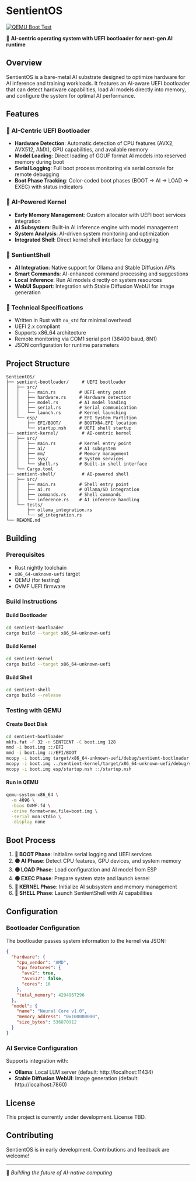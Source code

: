 # SentientOS

[![QEMU Boot Test](https://github.com/mscrnt/sentientOS/actions/workflows/qemu-test.yml/badge.svg)](https://github.com/mscrnt/sentientOS/actions/workflows/qemu-test.yml)

🧠 **AI-centric operating system with UEFI bootloader for next-gen AI runtime**

## Overview

SentientOS is a bare-metal AI substrate designed to optimize hardware for AI inference and training workloads. It features an AI-aware UEFI bootloader that can detect hardware capabilities, load AI models directly into memory, and configure the system for optimal AI performance.

## Features

### 🚀 AI-Centric UEFI Bootloader
- **Hardware Detection**: Automatic detection of CPU features (AVX2, AVX512, AMX), GPU capabilities, and available memory
- **Model Loading**: Direct loading of GGUF format AI models into reserved memory during boot
- **Serial Logging**: Full boot process monitoring via serial console for remote debugging
- **Boot Phase Tracking**: Color-coded boot phases (BOOT → AI → LOAD → EXEC) with status indicators

### 🧠 AI-Powered Kernel
- **Early Memory Management**: Custom allocator with UEFI boot services integration
- **AI Subsystem**: Built-in AI inference engine with model management
- **System Analysis**: AI-driven system monitoring and optimization
- **Integrated Shell**: Direct kernel shell interface for debugging

### 🐚 SentientShell
- **AI Integration**: Native support for Ollama and Stable Diffusion APIs
- **Smart Commands**: AI-enhanced command processing and suggestions
- **Local Inference**: Run AI models directly on system resources
- **WebUI Support**: Integration with Stable Diffusion WebUI for image generation

### 🔧 Technical Specifications
- Written in Rust with `no_std` for minimal overhead
- UEFI 2.x compliant
- Supports x86_64 architecture
- Remote monitoring via COM1 serial port (38400 baud, 8N1)
- JSON configuration for runtime parameters

## Project Structure

```
SentientOS/
├── sentient-bootloader/     # UEFI bootloader
│   ├── src/
│   │   ├── main.rs         # UEFI entry point
│   │   ├── hardware.rs     # Hardware detection
│   │   ├── model.rs        # AI model loading
│   │   ├── serial.rs       # Serial communication
│   │   └── launch.rs       # Kernel launching
│   └── esp/                # EFI System Partition
│       ├── EFI/BOOT/       # BOOTX64.EFI location
│       └── startup.nsh     # UEFI shell startup
├── sentient-kernel/         # AI-centric kernel
│   ├── src/
│   │   ├── main.rs         # Kernel entry point
│   │   ├── ai/             # AI subsystem
│   │   ├── mm/             # Memory management
│   │   ├── sys/            # System services
│   │   └── shell.rs        # Built-in shell interface
│   └── Cargo.toml
├── sentient-shell/          # AI-powered shell
│   ├── src/
│   │   ├── main.rs         # Shell entry point
│   │   ├── ai.rs           # Ollama/SD integration
│   │   ├── commands.rs     # Shell commands
│   │   └── inference.rs    # AI inference handling
│   └── tests/
│       ├── ollama_integration.rs
│       └── sd_integration.rs
└── README.md
```

## Building

### Prerequisites
- Rust nightly toolchain
- `x86_64-unknown-uefi` target
- QEMU (for testing)
- OVMF UEFI firmware

### Build Instructions

#### Build Bootloader
```bash
cd sentient-bootloader
cargo build --target x86_64-unknown-uefi
```

#### Build Kernel
```bash
cd sentient-kernel
cargo build --target x86_64-unknown-uefi
```

#### Build Shell
```bash
cd sentient-shell
cargo build --release
```

### Testing with QEMU

#### Create Boot Disk
```bash
cd sentient-bootloader
mkfs.fat -F 32 -n SENTIENT -C boot.img 128
mmd -i boot.img ::/EFI
mmd -i boot.img ::/EFI/BOOT
mcopy -i boot.img target/x86_64-unknown-uefi/debug/sentient-bootloader.efi ::/EFI/BOOT/BOOTX64.EFI
mcopy -i boot.img ../sentient-kernel/target/x86_64-unknown-uefi/debug/sentient-kernel.efi ::/kernel.efi
mcopy -i boot.img esp/startup.nsh ::/startup.nsh
```

#### Run in QEMU
```bash
qemu-system-x86_64 \
  -m 4096 \
  -bios OVMF.fd \
  -drive format=raw,file=boot.img \
  -serial mon:stdio \
  -display none
```

## Boot Process

1. **🔵 BOOT Phase**: Initialize serial logging and UEFI services
2. **🟣 AI Phase**: Detect CPU features, GPU devices, and system memory
3. **🟡 LOAD Phase**: Load configuration and AI model from ESP
4. **🟢 EXEC Phase**: Prepare system state and launch kernel
5. **🚀 KERNEL Phase**: Initialize AI subsystem and memory management
6. **🐚 SHELL Phase**: Launch SentientShell with AI capabilities

## Configuration

### Bootloader Configuration
The bootloader passes system information to the kernel via JSON:
```json
{
  "hardware": {
    "cpu_vendor": "AMD",
    "cpu_features": {
      "avx2": true,
      "avx512": false,
      "cores": 16
    },
    "total_memory": 4294967296
  },
  "model": {
    "name": "Neural Core v1.0",
    "memory_address": "0x100000000",
    "size_bytes": 536870912
  }
}
```

### AI Service Configuration
Supports integration with:
- **Ollama**: Local LLM server (default: http://localhost:11434)
- **Stable Diffusion WebUI**: Image generation (default: http://localhost:7860)

## License

This project is currently under development. License TBD.

## Contributing

SentientOS is in early development. Contributions and feedback are welcome!

---

🤖 *Building the future of AI-native computing*